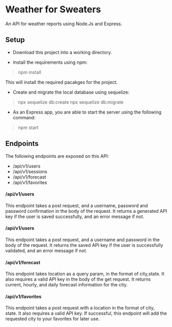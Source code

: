 # Weather for Sweaters
An API for weather reports using Node.Js and Express.

## Setup

* Download this project into a working directory.

* Install the requirements using npm:
> npm install

  This will install the required pacakges for the project.

* Create and migrate the local database using sequelize:
> npx sequelize db:create
> npx sequelize db:migrate

* As an Express app, you are able to start the server using the following command:
> npm start

## Endpoints

The following endpoints are exposed on this API:

* /api/v1/users
* /api/v1/sessions
* /api/v1/forecast
* /api/v1/favorites

#### /api/v1/users
This endpoint takes a post request, and a username, password and password confirmation in the body of the request. It returns a generated API key if the user is saved successfully, and an error message if not.

#### /api/v1/users
This endpoint takes a post request, and a username and password in the body of the request. It returns the saved API key if the user is successfully validated, and an error message if not.

#### /api/v1/forecast
This endpoint takes location as a query param, in the format of city,state. It also requires a valid API key in the body of the get request. It returns current, hourly, and daily forecast information for the city.

#### /api/v1/favorites
This endpoint takes a post request with a location in the format of city, state. It also requires a valid API key. If successful, this endpoint will add the requested city to your favorites for later use.
